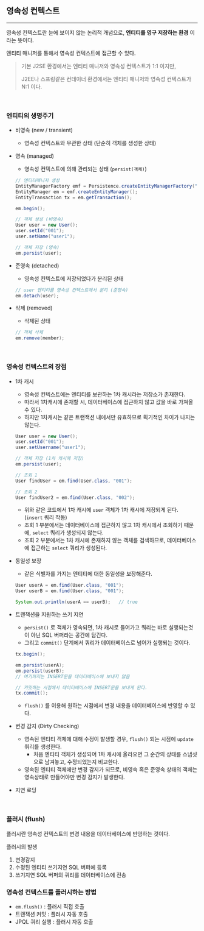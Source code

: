 ## 영속성 컨텍스트

---

영속성 컨텍스트란 눈에 보이지 않는 논리적 개념으로, **엔티티를 영구 저장하는 환경** 이라는 뜻이다. 

엔티티 매니저를 통해서 영속성 컨텍스트에 접근할 수 있다. 

> 기본 J2SE 환경에서는 엔티티 매니저와 영속성 컨텍스트가 1:1 이지만,
>
> J2EE나 스프링같은 컨테이너 환경에서는 엔티티 매니저와 영속성 컨텍스트가 N:1 이다.

<br>

### 엔티티의 생명주기

- 비영속 (new / transient)

  - 영속성 컨텍스트와 무관한 상태 (단순히 객체를 생성한 상태)

- 영속 (managed)

  - 영속성 컨텍스트에 의해 관리되는 상태 (`persist(객체)`)

  ````java
  // 엔티티매니저 생성
  EntityManagerFactory emf = Persistence.createEntityManagerFactory("hello");
  EntityManager em = emf.createEntityManager();
  EntityTransaction tx = em.getTransaction();
  
  em.begin();
  
  // 객체 생성 (비영속)
  User user = new User();
  user.setId("001");
  user.setName("user1");
  
  // 객체 저장 (영속)
  em.persist(user);
  ````

- 준영속 (detached)

  - 영속성 컨텍스트에 저장되었다가 분리된 상태

  ```java
  // user 엔티티를 영속성 컨텍스트에서 분리 (준영속)
  em.detach(user);
  ```

- 삭제 (removed)

  - 삭제된 상태

  ````java
  // 객체 삭제
  em.remove(member);
  ````

<br>

### 영속성 컨텍스트의 장점

- 1차 캐시

  - 영속성 컨텍스트에는 엔티티를 보관하는 1차 캐시라는 저장소가 존재한다.
  - 따라서 1차캐시에 존재할 시, 데이터베이스에 접근하지 않고 값을 바로 가져올 수 있다.
  - 하지만 1차캐시는 같은 트랜잭션 내에서만 유효하므로 획기적인 차이가 나지는 않는다.

  ````java
  User user = new User();
  user.setId("001");
  user.setUsername("user1");
  
  // 객체 저장 (1차 캐시에 저장)
  em.persist(user);
  
  // 조회 1
  User findUser = em.find(User.class, "001");
  
  // 조회 2
  User findUser2 = em.find(User.class, "002");
  ````

  - 위와 같은 코드에서 1차 캐시에 `user` 객체가 1차 캐시에 저장되게 된다. (`insert` 쿼리 작동)
  - 조회 1 부분에서는 데이터베이스에 접근하지 않고 1차 캐시에서 조회하기 때문에, `select` 쿼리가 생성되지 않는다. 
  - 조회 2 부분에서는 1차 캐시에 존재하지 않는 객체를 검색하므로, 데이터베이스에 접근하는 `select` 쿼리가 생성된다.

- 동일성 보장

  - 같은 식별자를 가지는 엔티티에 대한 동일성을 보장해준다.

  ````java
  User userA = em.find(User.class, "001");
  User userB = em.find(User.class, "001");
  
  System.out.println(userA == userB);	// true
  ````

- 트랜잭션을 지원하는 쓰기 지연

  - `persist()` 로 객체가 영속되면, 1차 캐시로 들어가고 쿼리는 바로 실행되는것이 아닌 SQL 버퍼라는 공간에 담긴다.
  - 그리고 `commit()` 단계에서 쿼리가 데이터베이스로 넘어가 실행되는 것이다.

  ````java
  tx.begin();
  
  em.persist(userA);
  em.persist(userB);
  // 여기까지는 INSERT문을 데이터베이스에 보내지 않음
  
  // 커밋하는 시점에서 데이터베이스에 INSERT문을 보내게 된다.
  tx.commit();
  ````

  - `flush()` 를 이용해 원하는 시점에서 변경 내용을 데이터베이스에 반영할 수 있다.

- 변경 감지 (Dirty Checking)

  - 영속된 엔티티 객체에 대해 수정이 발생할 경우, `flush()` 되는 시점에 `update` 쿼리를 생성한다.
    - 처음 엔티티 객체가 생성되어 1차 캐시에 올라오면 그 순간의 상태를 스냅샷으로 남겨놓고, 수정되었는지 비교한다.
  - 영속된 엔티티 객체에만 변경 감지가 되므로, 비영속 혹은 준영속 상태의 객체는 영속상태로 만들어야만 변경 감지가 발생한다. 

- 지연 로딩

<br>

### 플러시 (flush)

플러시란 영속성 컨텍스트의 변경 내용을 데이터베이스에 반영하는 것이다.

플러시의 발생

1. 변경감지
2. 수정된 엔티티 쓰기지연 SQL 버퍼에 등록
3. 쓰기지연 SQL 버퍼의 쿼리를 데이터베이스에 전송

### 영속성 컨텍스트를 플러시하는 방법

- `em.flush()` : 플러시 직접 호출
- 트랜잭션 커밋 : 플러시 자동 호출
- JPQL 쿼리 실행 : 플러시 자동 호출





